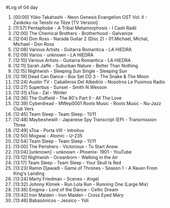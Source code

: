 #Log of 04 day

1. [00:00] Yōko Takahashi - Neon Genesis Evangelion OST Vol. II - Zankoku na Tenshi no Tēze [TV Version]
1. [11:57] Pentaphobe - A Tribal Metamorphosis - I Cash Radii
1. [12:00] The Chemical Brothers - Brotherhood - Galvanize
1. [12:04] Don Ross - Narada Guitar 2 (Disc 2) - 01.Michael, Michal, Michael - Don Ross
1. [12:08] Various Artists - Guitarra Romantica - LA HIEDRA
1. [12:09] Varios - unknown - LA HIEDRA
1. [12:10] Various Artists - Guitarra Romantica - LA HIEDRA
1. [12:11] Sarah Jaffe - Suburban Nature - Better Than Nothing
1. [12:15] Nightwish - Sleeping Sun Single - Sleeping Sun
1. [12:19] Dead Can Dance - Box Set CD 3 - The Snake & The Moon
1. [12:24] Austin TV - Caballeros Del Albedrío - Nosotros Le Pusimos Radio
1. [12:27] Superbus - Sunset - Smith N Wesson
1. [12:31] sToa - Zal - Winter
1. [12:36] The Outfield - The 80's Part II - All The Love
1. [12:39] Cyberdread - MWep0001 Roots Music - Roots Music - Nu-Jazz Club Vers
1. [12:45] Team Sleep - Team Sleep - 11/11
1. [12:48] Maybeshewill - Japanese Spy Transcript (EP) - Transmission Three
1. [12:49] sToa - Porta VIII - Introitus
1. [12:50] Mogwai - Atomic - U-235
1. [12:54] Team Sleep - Team Sleep - 11/11
1. [13:00] The Perishers - Victorious - To Start Anew
1. [13:04] [unknown] - unknown - Phoenix- 1901 - YouTube
1. [13:12] Nightwish - Oceanborn - Walking in the Air
1. [13:17] Team Sleep - Team Sleep - Your Skull Is Red
1. [13:23] Ramin Djawadi - Game of Thrones - Season 1 - A Raven From King's Landing
1. [13:24] Marty Friedman - Scenes - Angel
1. [13:32] Johnny Klimek - Run Lola Run - Running One (Large Mix)
1. [13:36] Enigma - Lord of the Dance - Celtic Dream
1. [13:42] Iron Maiden - Iron Maiden - Cross Eyed Mary
1. [13:46] Babasónicos - Jessico - Yoli

